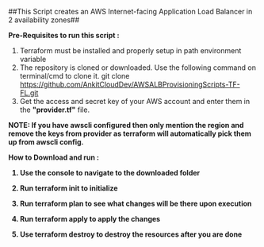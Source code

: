 ##This Script creates an AWS Internet-facing Application Load Balancer in 2 availability zones##

<b>Pre-Requisites to run this script :</b>
1. Terraform must be installed and properly setup in path environment variable
2. The repository is cloned or downloaded. Use the following command on terminal/cmd to clone it.
git clone https://github.com/AnkitCloudDev/AWSALBProvisioningScripts-TF-FL.git
3. Get the access and secret key of your AWS account and enter them in the <b>"provider.tf"</b> file. 

<b>NOTE<b>: If you have awscli configured then only mention the region and remove the keys from provider as terraform will automatically pick them up from awscli config.

<B>How to Download and run</B> : 

1. Use the console to navigate to the downloaded folder

2. Run terraform init to initialize

3. Run terraform plan to see what changes will be there upon execution

4. Run terraform apply to apply the changes 

5. Use terraform destroy to destroy the resources after you are done

